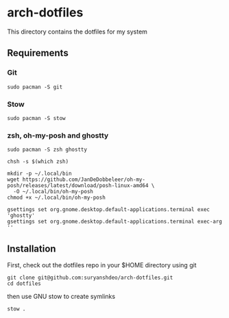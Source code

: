 # arch-dotfiles

This directory contains the dotfiles for my system

## Requirements

### Git

```
sudo pacman -S git
```

### Stow

```
sudo pacman -S stow
```

### zsh, oh-my-posh and ghostty

```
sudo pacman -S zsh ghostty
```
```
chsh -s $(which zsh)
```
```
mkdir -p ~/.local/bin
wget https://github.com/JanDeDobbeleer/oh-my-posh/releases/latest/download/posh-linux-amd64 \
  -O ~/.local/bin/oh-my-posh
chmod +x ~/.local/bin/oh-my-posh
```
```
gsettings set org.gnome.desktop.default-applications.terminal exec 'ghostty'
gsettings set org.gnome.desktop.default-applications.terminal exec-arg ''
```

## Installation

First, check out the dotfiles repo in your $HOME directory using git

```
git clone git@github.com:suryanshdeo/arch-dotfiles.git
cd dotfiles
```

then use GNU stow to create symlinks

```
stow .
```
